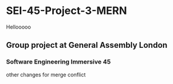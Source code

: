 # SEI-45-Project-3-MERN
Hellooooo

## Group project at General Assembly London
### Software Engineering Immersive 45

other changes for merge conflict

